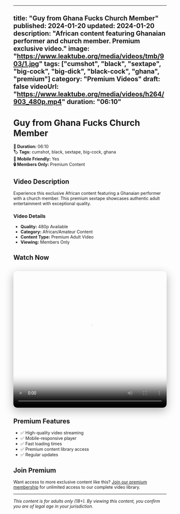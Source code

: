
---
title: "Guy from Ghana Fucks Church Member"
published: 2024-01-20
updated: 2024-01-20
description: "African content featuring Ghanaian performer and church member. Premium exclusive video."
image: "https://www.leaktube.org/media/videos/tmb/903/1.jpg"
tags: ["cumshot", "black", "sextape", "big-cock", "big-dick", "black-cock", "ghana", "premium"]
category: "Premium Videos"
draft: false
videoUrl: "https://www.leaktube.org/media/videos/h264/903_480p.mp4"
duration: "06:10"
---

# Guy from Ghana Fucks Church Member

**🎥 Duration:** 06:10  
**🏷️ Tags:** cumshot, black, sextape, big-cock, ghana  
**📱 Mobile Friendly:** Yes  
**🔒 Members Only:** Premium Content

## Video Description

Experience this exclusive African content featuring a Ghanaian performer with a church member. This premium sextape showcases authentic adult entertainment with exceptional quality.

### Video Details
- **Quality:** 480p Available
- **Category:** African/Amateur Content
- **Content Type:** Premium Adult Video
- **Viewing:** Members Only

## Watch Now

<div class="video-container" style="position: relative; width: 100%; max-width: 800px; margin: 2rem auto; border-radius: 12px; overflow: hidden; box-shadow: 0 10px 30px rgba(0,0,0,0.3);">
  <video 
    controls 
    poster="https://www.leaktube.org/media/videos/tmb/903/1.jpg"
    width="100%" 
    height="450" 
    style="border-radius: 12px;"
  >
    <source src="https://www.leaktube.org/media/videos/h264/903_480p.mp4" type="video/mp4">
    Your browser does not support the video tag.
  </video>
</div>

## Premium Features

- ✅ High-quality video streaming
- ✅ Mobile-responsive player
- ✅ Fast loading times
- ✅ Premium content library access
- ✅ Regular updates

## Join Premium

Want access to more exclusive content like this? [Join our premium membership](https://whatsappad.vercel.app/) for unlimited access to our complete video library.

---

*This content is for adults only (18+). By viewing this content, you confirm you are of legal age in your jurisdiction.*

